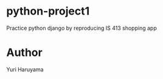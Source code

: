 # python-project1
Practice python django by reproducing IS 413 shopping app

# Author 
Yuri Haruyama
